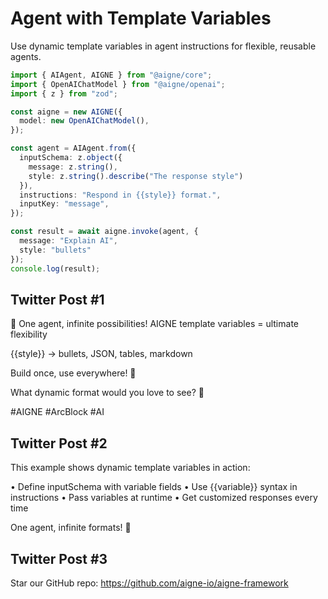 # Agent with Template Variables

Use dynamic template variables in agent instructions for flexible, reusable agents.

```typescript
import { AIAgent, AIGNE } from "@aigne/core";
import { OpenAIChatModel } from "@aigne/openai";
import { z } from "zod";

const aigne = new AIGNE({
  model: new OpenAIChatModel(),
});

const agent = AIAgent.from({
  inputSchema: z.object({
    message: z.string(),
    style: z.string().describe("The response style")
  }),
  instructions: "Respond in {{style}} format.",
  inputKey: "message",
});

const result = await aigne.invoke(agent, {
  message: "Explain AI",
  style: "bullets"
});
console.log(result);
```

## Twitter Post #1

🔧 One agent, infinite possibilities! AIGNE template variables = ultimate flexibility

{{style}} → bullets, JSON, tables, markdown

Build once, use everywhere! 💪

What dynamic format would you love to see? 🤔

#AIGNE #ArcBlock #AI

## Twitter Post #2

This example shows dynamic template variables in action:

• Define inputSchema with variable fields
• Use {{variable}} syntax in instructions
• Pass variables at runtime
• Get customized responses every time

One agent, infinite formats! 🔧

## Twitter Post #3

Star our GitHub repo: https://github.com/aigne-io/aigne-framework
